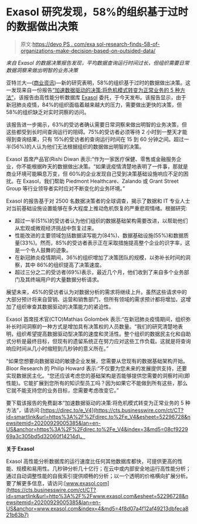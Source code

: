 # Exasol 研究发现，58%的组织基于过时的数据做出决策

> 原文:[https://devo PS . com/exa sol-research-finds-58-of-organizations-make-decision-based-on-outsided-data/](https://devops.com/exasol-research-finds-58-of-organizations-make-decisions-based-on-outdated-data/)

*来自 Exasol 的数据决策报告发现，平均数据查询运行时间过长，但组织需要日常数据洞察来做出明智的业务决策*

亚特兰大—([商业资讯](https://www.businesswire.com/))—新的研究表明，58%的组织基于过时的数据做出决策。这一发现来自一份报告[“加速数据驱动的决策:将危机模式转变为正常业务的 5 种方法”](https://cts.businesswire.com/ct/CT?id=smartlink&url=https%3A%2F%2Fdirec.to%2Fe_V4&esheet=52296728&newsitemid=20200929005385&lan=en-US&anchor=%26%238220%3BAccelerating+data-driven+decision+making%3A+5+ways+to+turn+crisis-mode+into+business+as+usual%26%238221%3B&index=1&md5=942c364dfede08780c78fd5afaeb4157)，该报告由高性能分析数据库 [Exasol](https://cts.businesswire.com/ct/CT?id=smartlink&url=http%3A%2F%2Fwww.exasol.com&esheet=52296728&newsitemid=20200929005385&lan=en-US&anchor=Exasol&index=2&md5=bfb8db55f9fed0f6b18a6633d9f009ce) 委托，于今天发布。该报告显示，由于新冠肺炎疫情，84%的组织面临着越来越大的压力，需要做出更快的决策，但 58%的组织缺乏对实时洞察的访问。

该报告进一步揭示，63%的受访者确认需要日常洞察来做出明智的业务决策，但这些都受到长时间查询运行的阻碍。75%的受访者必须等待 2 小时到一整天才能得到查询结果，只有 15%的受访者的查询运行时间在 15 到 60 分钟之间。超过一半(56%)的人认为他们无法根据组织的数据做出明智的决策。

Exasol 首席产品官(Rishi Diwan 表示:“作为一家医疗保健、零售或金融服务企业，你不能根据昨天的数据做出决策。“如果说疫情清楚地表明了一件事，那就是商业环境可能瞬息万变，但 60%的企业发现自己受到决策基础设施响应不足的困扰。在 Exasol，我们帮助 Piedmont Healthcare、Zalando 或 Grant Street Group 等行业领导者实时应对不断变化的业务环境。”

Exasol 的报告基于对 2500 名数据决策者的全球调查，揭示了数据和 IT 专业人士对当前基础设施设置能够在多大程度上推动危机恢复的严重悲观情绪。根据研究:

*   超过一半(51%)的受访者认为他们组织的数据基础架构需要改进，以帮助他们从宏观或微观经济挑战中恢复过来。
*   性能改进的主要领域包括数据读写能力(84%)、数据基础设施(55%)和数据质量(33%)。然而，85%的受访者表示正在采取措施提高整个企业的识字率，这是一个令人鼓舞的迹象。
*   在新冠肺炎疫情期间，36%的组织增加了决策团队的规模，以弥补长时间的洞察，其中 86%的组织提高了决策速度。
*   超过三分之二的受访者(69%)表示，最近几个月，他们收到了来自多个业务部门及其终端用户的大量数据分析请求。

展望未来，45%的受访者认为对数据分析的需求将继续上升。虽然这些请求中的大部分预计将来自营销、运营和销售部门，但所有领域的需求预计都将增加，这增加了组织审查其数据驱动的决策能力的紧迫性。

Exasol 首席技术官(CTO)Mathias Golombek 表示:“在新冠肺炎疫情期间，组织弥补长时间洞察的一种方式是增加具有决策权的人员数量。“我们的研究清楚地表明，组织希望提高数据驱动型决策的速度和灵活性。整个组织的数据民主化和自助式分析是最终目标，但现有的遗留系统正在努力应对这些工作负载。这就是将查询响应时间从几小时缩短到几秒钟的意义所在。”

“如果您想要向数据驱动的敏捷企业发展，您需要从您现有的数据基础架构开始。Bloor Research 的 Philip Howard 表示:“不仅要为您未来的发展提供支持，还要实现数据民主化。“您还应该考虑您的基础架构是否能够提供您需要的洞察时间(即性能)。它能扩展到您所有的知识型员工吗？因为如果它不能做到所有这些，那么它就不能支持您的业务目标，您需要考虑改变它。”

要下载该报告的免费副本“加速数据驱动的决策:将危机模式转变为正常业务的 5 种方法”，请访问:[https://direc.to/e_V4](https://cts.businesswire.com/ct/CT?id=smartlink&url=https%3A%2F%2Fdirec.to%2Fe_V4&esheet=52296728&newsitemid=20200929005385&lan=en-US&anchor=https%3A%2F%2Fdirec.to%2Fe_V4&index=3&md5=08cf922969a3c305bd5d32060f14214d)。

**关于 Exasol**

Exasol 高性能分析数据库的运行速度比任何其他数据库都快，可提供更高的性能、规模和易用性。几秒钟分析几十亿行；在云中或内部安全地运行高性能分析；通过自动调整性能的自我索引提供顺畅的分析；以一个透明的价格横向扩展分析。要了解更多信息，请访问:[www.exasol.com](https://cts.businesswire.com/ct/CT?id=smartlink&url=http%3A%2F%2Fwww.exasol.com&esheet=52296728&newsitemid=20200929005385&lan=en-US&anchor=www.exasol.com&index=4&md5=4f8d07a4f12af49213dbfeca821b63b7)